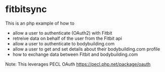 # fitbitsync

This is an php example of how to 
* allow a user to authenticate (OAuth2) with Fitbit
* retreive data on behalf of the user from the Fitbit api
* allow a user to authenticate to bodybuilding.com
* allow a user to get and set details about their bodybuilding.com profile
* how to exchange data between Fitbit and bodybuilding.com 

Note: This leverages PECL OAuth https://pecl.php.net/package/oauth
